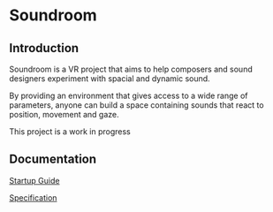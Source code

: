 # Soundroom

## Introduction

Soundroom is a VR project that aims to help composers and sound designers experiment with spacial and dynamic sound.

By providing an environment that gives access to a wide range of parameters, anyone can build a space containing sounds that react to position, movement and gaze.


This project is a work in progress

## Documentation

[Startup Guide](https://drive.google.com/open?id=1sHERFeTSFnnNQ0KFk8KJk6MD-N0SU6x-NdxQO21aBZg)

[Specification](https://drive.google.com/open?id=12yWJBALFUp7_XqAic1JtRw0Eq66t6QSSyuy1PFxUqq0)